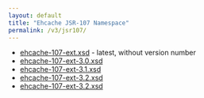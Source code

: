 ```yaml
---
layout: default
title: "Ehcache JSR-107 Namespace"
permalink: /v3/jsr107/
---
```


* [ehcache-107-ext.xsd](/schema/ehcache-107-ext.xsd) - latest, without version number
* [ehcache-107-ext-3.0.xsd](/schema/ehcache-107-ext-3.0.xsd)
* [ehcache-107-ext-3.1.xsd](/schema/ehcache-107-ext-3.1.xsd)
* [ehcache-107-ext-3.2.xsd](/schema/ehcache-107-ext-3.2.xsd)
* [ehcache-107-ext-3.2.xsd](/schema/ehcache-107-ext-3.3.xsd)

